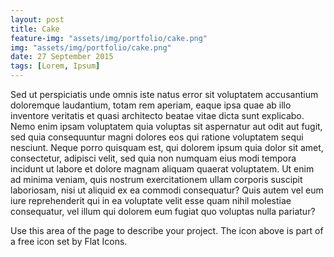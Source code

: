 ```yaml
---
layout: post
title: Cake
feature-img: "assets/img/portfolio/cake.png"
img: "assets/img/portfolio/cake.png"
date: 27 September 2015
tags: [Lorem, Ipsum]
---
```


Sed ut perspiciatis unde omnis iste natus error sit voluptatem accusantium doloremque laudantium, 
totam rem aperiam, eaque ipsa quae ab illo inventore veritatis et quasi architecto beatae vitae dicta sunt explicabo. 
Nemo enim ipsam voluptatem <a>quia voluptas sit aspernatur</a> aut odit aut fugit, 
sed quia consequuntur magni dolores eos qui ratione voluptatem sequi nesciunt. 
Neque porro quisquam est, qui dolorem ipsum quia dolor sit amet, consectetur, adipisci velit, 
sed quia non numquam eius <a>modi tempora incidunt</a> ut labore et dolore magnam aliquam quaerat voluptatem. 
Ut enim ad minima veniam, quis nostrum exercitationem ullam corporis suscipit laboriosam, nisi ut aliquid ex ea commodi consequatur? 
Quis autem vel eum iure reprehenderit qui in ea voluptate velit esse quam nihil molestiae consequatur, 
vel illum qui dolorem eum fugiat quo voluptas nulla pariatur?

Use this area of the page to describe your project. 
The icon above is part of a free icon set by Flat Icons. 
